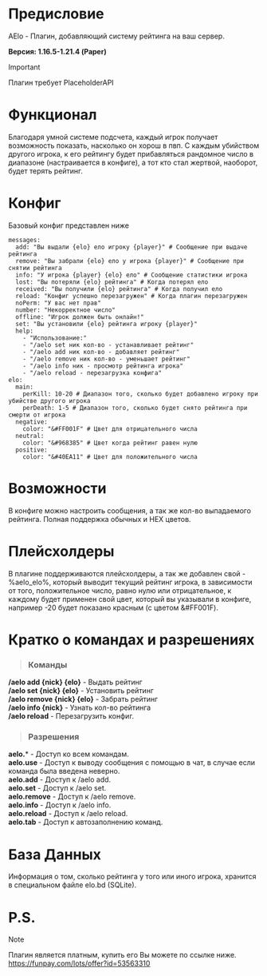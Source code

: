 # Предисловие
AElo - Плагин, добавляющий систему рейтинга на ваш сервер.

**Версия: 1.16.5-1.21.4 (Paper)**

> [!IMPORTANT]
> Плагин требует PlaceholderAPI

# Функционал
Благодаря умной системе подсчета, каждый игрок получает возможность показать, 
насколько он хорош в пвп. С каждым убийством другого игрока, к его рейтингу будет прибавляться
рандомное число в диапазоне (настраивается в конфиге), а тот кто стал жертвой, наоборот, будет терять рейтинг.

# Конфиг
Базовый конфиг представлен ниже
```
messages:
  add: "Вы выдали {elo} ело игроку {player}" # Сообщение при выдаче рейтинга
  remove: "Вы забрали {elo} ело у игрока {player}" # Сообщение при снятии рейтинга
  info: "У игрока {player} {elo} ело" # Сообщение статистики игрока
  lost: "Вы потеряли {elo} рейтинга" # Когда потерял ело
  received: "Вы получили {elo} рейтинга" # Когда получил ело
  reload: "Конфиг успешно перезагружен" # Когда плагин перезагружен
  noPerm: "У вас нет прав"
  number: "Некорректное число"
  offline: "Игрок должен быть онлайн!"
  set: "Вы установили {elo} рейтинга игроку {player}"
  help:
    - "Использование:"
    - "/aelo set ник кол-во - устанавливает рейтинг"
    - "/aelo add ник кол-во - добавляет рейтинг"
    - "/aelo remove ник кол-во - уменьшает рейтинг"
    - "/aelo info ник - просмотр рейтинга игрока"
    - "/aelo reload - перезагрузка конфига"
elo:
  main:
    perKill: 10-20 # Диапазон того, сколько будет добавлено игроку при убийстве другого игрока
    perDeath: 1-5 # Диапазон того, сколько будет снято рейтинга при смерти от игрока
  negative:
    color: "&#FF001F" # Цвет для отрицательного числа
  neutral:
    color: "&#968385" # Цвет когда рейтинг равен нулю
  positive:
    color: "&#40EA11" # Цвет для положительного числа
```

# Возможности
В конфиге можно настроить сообщения, а так же кол-во выпадаемого рейтинга. Полная поддержка обычных и HEX цветов.

# Плейсхолдеры
В плагине поддерживаются плейсхолдеры, а так же добавлен свой - %aelo_elo%, который выводит текущий рейтинг игрока, в зависимости от того, положительное число, равно нулю или отрицательное, к каждому будет применен свой цвет, который вы указывали в конфиге, например -20 будет показано красным (с цветом &#FF001F).

# Кратко о командах и разрешениях

> ### Команды
**/aelo add {nick} {elo}** - Выдать рейтинг\
**/aelo set {nick} {elo}** - Установить рейтинг\
**/aelo remove {nick} {elo}** - Забрать рейтинг\
**/aelo info {nick}** - Узнать кол-во рейтинга\
**/aelo reload** - Перезагрузить конфиг.

> ### Разрешения
**aelo.*** - Доступ ко всем командам.\
**aelo.use** - Доступ к выводу сообщения с помощью в чат, в случае если команда была введена неверно.\
**aelo.add** - Доступ к /aelo add.\
**aelo.set** - Доступ к /aelo set.\
**aelo.remove** - Доступ к /aelo remove.\
**aelo.info** - Доступ к /aelo info.\
**aelo.reload** - Доступ к /aelo reload.\
**aelo.tab** - Доступ к автозаполнению команд.

# База Данных
Информация о том, сколько рейтинга у того или иного игрока, хранится в специальном файле elo.bd (SQLite).

# P.S.
> [!NOTE]
> Плагин является платным, купить его Вы можете по ссылке ниже.\
> https://funpay.com/lots/offer?id=53563310
